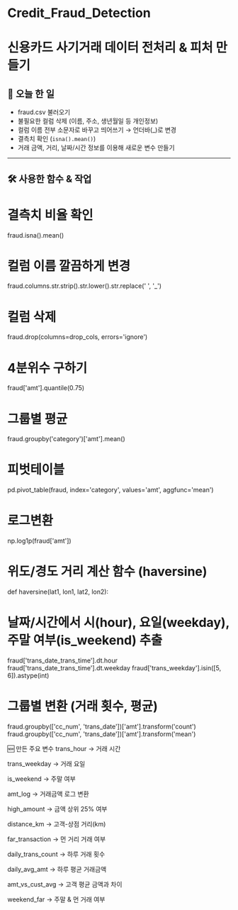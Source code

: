 # Credit_Fraud_Detection

# 신용카드 사기거래 데이터 전처리 & 피처 만들기

## 📌 오늘 한 일
- fraud.csv 불러오기
- 불필요한 컬럼 삭제 (이름, 주소, 생년월일 등 개인정보)
- 컬럼 이름 전부 소문자로 바꾸고 띄어쓰기 → 언더바(_)로 변경
- 결측치 확인 (`isna().mean()`)
- 거래 금액, 거리, 날짜/시간 정보를 이용해 새로운 변수 만들기

---

## 🛠 사용한 함수 & 작업

# 결측치 비율 확인
fraud.isna().mean()

# 컬럼 이름 깔끔하게 변경
fraud.columns.str.strip().str.lower().str.replace(' ', '_')

# 컬럼 삭제
fraud.drop(columns=drop_cols, errors='ignore')

# 4분위수 구하기
fraud['amt'].quantile(0.75)

# 그룹별 평균
fraud.groupby('category')['amt'].mean()

# 피벗테이블
pd.pivot_table(fraud, index='category', values='amt', aggfunc='mean')

# 로그변환
np.log1p(fraud['amt'])

# 위도/경도 거리 계산 함수 (haversine)
def haversine(lat1, lon1, lat2, lon2):


# 날짜/시간에서 시(hour), 요일(weekday), 주말 여부(is_weekend) 추출
fraud['trans_date_trans_time'].dt.hour
fraud['trans_date_trans_time'].dt.weekday
fraud['trans_weekday'].isin([5, 6]).astype(int)

# 그룹별 변환 (거래 횟수, 평균)
fraud.groupby(['cc_num', 'trans_date'])['amt'].transform('count')
fraud.groupby(['cc_num', 'trans_date'])['amt'].transform('mean')

🆕 만든 주요 변수
trans_hour → 거래 시간

trans_weekday → 거래 요일

is_weekend → 주말 여부

amt_log → 거래금액 로그 변환

high_amount → 금액 상위 25% 여부

distance_km → 고객-상점 거리(km)

far_transaction → 먼 거리 거래 여부

daily_trans_count → 하루 거래 횟수

daily_avg_amt → 하루 평균 거래금액

amt_vs_cust_avg → 고객 평균 금액과 차이

weekend_far → 주말 & 먼 거래 여부
